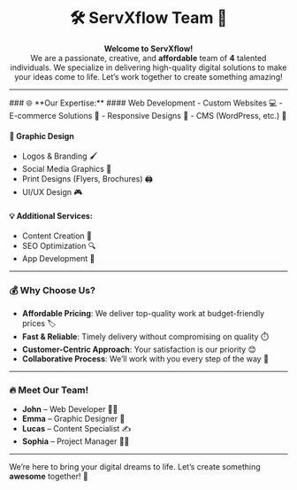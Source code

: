 <div align="center">

# 🛠️ **ServXflow Team** 🚀

**Welcome to ServXflow!**  
We are a passionate, creative, and **affordable** team of **4** talented individuals. We specialize in delivering high-quality digital solutions to make your ideas come to life. Let’s work together to create something amazing!

---
</div>
### 🌐 **Our Expertise:**
#### Web Development  
- Custom Websites 💻  
- E-commerce Solutions 🛒  
- Responsive Designs 📱  
- CMS (WordPress, etc.) 📑  

#### 🎨 Graphic Design  
- Logos & Branding 🖌️  
- Social Media Graphics 📸  
- Print Designs (Flyers, Brochures) 🖨️  
- UI/UX Design 🎮  

#### 💡 **Additional Services:**  
- Content Creation 📝  
- SEO Optimization 🔍  
- App Development 📱  

---

### 💰 **Why Choose Us?**
- **Affordable Pricing**: We deliver top-quality work at budget-friendly prices 🏷️  
- **Fast & Reliable**: Timely delivery without compromising on quality ⏱️  
- **Customer-Centric Approach**: Your satisfaction is our priority 😊  
- **Collaborative Process**: We’ll work with you every step of the way 🤝  

---

### 🔥 **Meet Our Team!**  
- **John** – Web Developer 👨‍💻  
- **Emma** – Graphic Designer 🎨  
- **Lucas** – Content Specialist ✍️  
- **Sophia** – Project Manager 👩‍💼  

---

We’re here to bring your digital dreams to life. Let’s create something **awesome** together! 🌟

</div>

